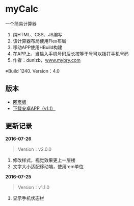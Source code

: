 # myCalc
一个简易计算器

1. 纯HTML、CSS、JS编写
2. 该计算器布局使用Flex布局
3. 移动APP使用HBuild构建
4. 在APP上，当输入手机号码后长按等于号可以拨打手机号码
5. 作者：dunizb，www.mybry.com

※Build 1240. Version：4.0

## 版本
+ [网页版](http://www.mybry.com/demo/javascript/%E7%AE%80%E6%98%93%E7%BD%91%E9%A1%B5%E8%AE%A1%E7%AE%97%E5%99%A8/)
+ [下载安卓APP（v1.1）](http://www.mybry.com/demo/javascript/%E7%AE%80%E6%98%93%E7%BD%91%E9%A1%B5%E8%AE%A1%E7%AE%97%E5%99%A8/myCalc-2.0.apk)

## 更新记录
**2016-07-26**
> Version：v2.0.0
1. 修改样式，视觉效果更上一层楼
2. 文字大小适配移动端，使用rem单位

**2016-07-25**
> Version：v1.1.0 
1. 显示手机状态栏